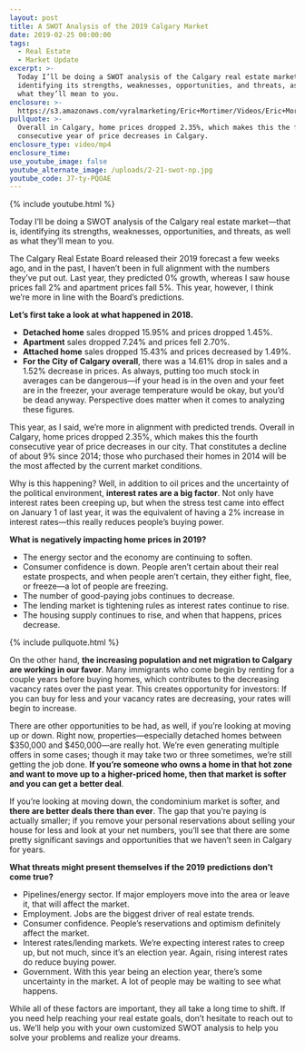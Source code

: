```yaml
---
layout: post
title: A SWOT Analysis of the 2019 Calgary Market
date: 2019-02-25 00:00:00
tags:
  - Real Estate
  - Market Update
excerpt: >-
  Today I’ll be doing a SWOT analysis of the Calgary real estate market—that is,
  identifying its strengths, weaknesses, opportunities, and threats, as well as
  what they’ll mean to you.
enclosure: >-
  https://s3.amazonaws.com/vyralmarketing/Eric+Mortimer/Videos/Eric+Mortimer+%26+Associates+-+A+SWOT+Analysis+of+the+2019+Calgary+Market.mp4
pullquote: >-
  Overall in Calgary, home prices dropped 2.35%, which makes this the fourth
  consecutive year of price decreases in Calgary.
enclosure_type: video/mp4
enclosure_time:
use_youtube_image: false
youtube_alternate_image: /uploads/2-21-swot-np.jpg
youtube_code: J7-ty-PQOAE
---
```


{% include youtube.html %}

Today I’ll be doing a SWOT analysis of the Calgary real estate market—that is, identifying its strengths, weaknesses, opportunities, and threats, as well as what they’ll mean to you.

The Calgary Real Estate Board released their 2019 forecast a few weeks ago, and in the past, I haven’t been in full alignment with the numbers they’ve put out. Last year, they predicted 0% growth, whereas I saw house prices fall 2% and apartment prices fall 5%. This year, however, I think we’re more in line with the Board’s predictions.&nbsp;

**Let’s first take a look at what happened in 2018.**

* **Detached home** sales dropped 15.95% and prices dropped 1.45%.
* **Apartment** sales dropped 7.24% and prices fell 2.70%.
* **Attached home** sales dropped 15.43% and prices decreased by 1.49%.
* **For the City of Calgary overall**, there was a 14.61% drop in sales and a 1.52% decrease in prices. As always, putting too much stock in averages can be dangerous—if your head is in the oven and your feet are in the freezer, your average temperature would be okay, but you’d be dead anyway. Perspective does matter when it comes to analyzing these figures.

This year, as I said, we’re more in alignment with predicted trends. Overall in Calgary, home prices dropped 2.35%, which makes this the fourth consecutive year of price decreases in our city. That constitutes a decline of about 9% since 2014; those who purchased their homes in 2014 will be the most affected by the current market conditions.

Why is this happening? Well, in addition to oil prices and the uncertainty of the political environment, **interest rates are a big factor**. Not only have interest rates been creeping up, but when the stress test came into effect on January 1 of last year, it was the equivalent of having a 2% increase in interest rates—this really reduces people’s buying power.

**What is negatively impacting home prices in 2019?**

* The energy sector and the economy are continuing to soften.
* Consumer confidence is down. People aren’t certain about their real estate prospects, and when people aren’t certain, they either fight, flee, or freeze—a lot of people are freezing.
* The number of good-paying jobs continues to decrease.
* The lending market is tightening rules as interest rates continue to rise.
* The housing supply continues to rise, and when that happens, prices decrease.

{% include pullquote.html %}

On the other hand, **the increasing population and net migration to Calgary are working in our favor**. Many immigrants who come begin by renting for a couple years before buying homes, which contributes to the decreasing vacancy rates over the past year. This creates opportunity for investors: If you can buy for less and your vacancy rates are decreasing, your rates will begin to increase.

There are other opportunities to be had, as well, if you’re looking at moving up or down. Right now, properties—especially detached homes between $350,000 and $450,000—are really hot. We’re even generating multiple offers in some cases; though it may take two or three sometimes, we’re still getting the job done. **If you’re someone who owns a home in that hot zone and want to move up to a higher-priced home, then that market is softer and you can get a better deal**.&nbsp;

If you’re looking at moving down, the condominium market is softer, and **there are better deals there than ever**. The gap that you’re paying is actually smaller; if you remove your personal reservations about selling your house for less and look at your net numbers, you’ll see that there are some pretty significant savings and opportunities that we haven’t seen in Calgary for years.

**What threats might present themselves if the 2019 predictions don’t come true?**

* Pipelines/energy sector. If major employers move into the area or leave it, that will affect the market.
* Employment. Jobs are the biggest driver of real estate trends.
* Consumer confidence. People’s reservations and optimism definitely affect the market.
* Interest rates/lending markets. We’re expecting interest rates to creep up, but not much, since it’s an election year. Again, rising interest rates do reduce buying power.
* Government. With this year being an election year, there’s some uncertainty in the market. A lot of people may be waiting to see what happens.

While all of these factors are important, they all take a long time to shift. If you need help reaching your real estate goals, don’t hesitate to reach out to us. We’ll help you with your own customized SWOT analysis to help you solve your problems and realize your dreams.